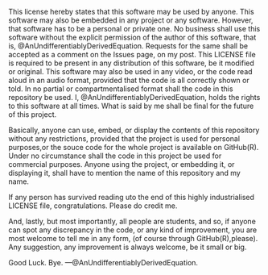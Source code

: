 This license hereby states that this software may be used by anyone. 
This software may also be embedded in any project or any software. However, that software has to be a personal or private one. No business shall use this software without the explicit permission of the author of this software, that is, @AnUndifferentiablyDerivedEquation. Requests for the same shall be accepted as a comment on the Issues page, on my post. 
This LICENSE file is required to be present in any distribution of this software, be it modified or original. 
This software may also be used in any video, or the code read aloud in an audio format, provided that the code is all correctly shown or told. 
In no partial or compartmentalised format shall the code in this repository be used. 
I, @AnUndifferentiablyDerivedEquation, holds the rights to this software at all times. What is said by me shall be final for the future of this project. 


Basically, anyone can use, embed, or display the contents of this repository without any restrictions, provided that the project is used for personal purposes,or the souce code for the whole project is available on GitHub(R). Under no circumstance shall the code in this project be used for commercial purposes.
Anyone using the project, or embedding it, or displaying it, shall have to mention the name of this repository and my name.




If any person has survived reading uto the end of this highly industrialised LICENSE file, congratulations.
Please do credit me.

And, lastly, but most importantly, all people are students, and so, if anyone can spot any discrepancy in the code, or any kind of improvement, you are most welcome to tell me in any form, (of course through GitHub(R),please).
Any suggestion, any improvement is always welcome, be it small or big.


Good Luck.
Bye.
—@AnUndifferentiablyDerivedEquation.
